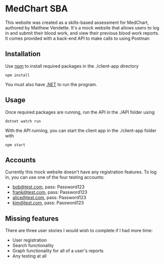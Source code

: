# MedChart SBA

This website was created as a skills-based assessment for MedChart, authored by Matthew Vendette. It's a mock website that allows users to log in and submit their blood work, and view their previous blood work reports. It comes provided with a back-end API to make calls to using Postman

## Installation

Use [npm](https://www.npmjs.com/) to install required packages in the ./client-app directory
```
npm install
```

You must also have [.NET](https://dotnet.microsoft.com/) to run the program.

## Usage

Once required packages are running, run the API in the ./API folder using
```
dotnet watch run
```

With the API running, you can start the client app in the ./client-app folder with
```
npm start
```

## Accounts

Currently this mock website doesn't have any registration features. To log in, you can use one of the four testing accounts:
 * bob@test.com, pass: Password123
 * frank@test.com, pass: Password123
 * alice@test.com, pass: Password123
 * kim@test.com, pass: Password123

 ## Missing features
 There are three user stories I would wish to complete if I had more time:
  * User registration
  * Search functionality
  * Graph functionality for all of a user's reports
  * Any testing at all
